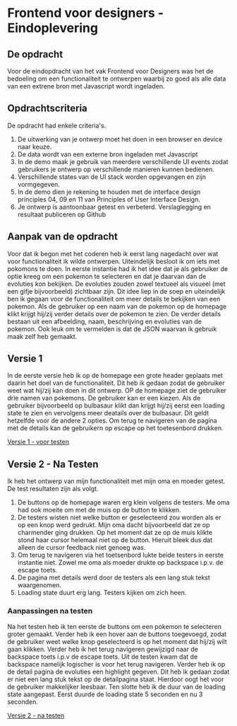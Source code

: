 # Frontend voor designers - Eindoplevering

## De opdracht
Voor de eindopdracht van het vak Frontend voor Designers was het de bedoeling om een functionaliteit te ontwerpen waarbij zo goed als alle data van een extrene bron met Javascript wordt ingeladen.

## Opdrachtscriteria
De opdracht had enkele criteria's. 

1. De uitwerking van je ontwerp moet het doen in een browser en device naar keuze.
2. De data wordt van een externe bron ingeladen met Javascript
3. In de demo maak je gebruik van meerdere verschillende UI events zodat gebruikers je ontwerp op verschillende manieren kunnen bedienen.
4. Verschillende states van de UI stack worden opgevangen en zijn vormgegeven.
5. In de demo dien je rekening te houden met de interface design principles 04, 09 en 11 van Principles of User Interface Design.
6. Je ontwerp is aantoonbaar getest en verbeterd. Verslaglegging en resultaat publiceren op Github

## Aanpak van de opdracht

Voor dat ik begon met het coderen heb ik eerst lang nagedacht over wat voor functionaliteit ik wilde ontwerpen. Uiteindelijk besloot ik om iets met pokomons te doen. In eerste instantie had ik het idee dat je als gebruiker de optie kreeg om een pokemon te selecteren en dat je daarvan dan de evoluties kon bekijken. De evoluties zouden zowel textueel als visueel (met een gifje bijvoorbeeld) zichtbaar zijn. Dit idee liep in de soep en uiteindelijk ben ik gegaan voor de functionaliteit om meer details te bekijken van een pokemon. Als de gebruiker op een naam van de pokemon op de homepage klikt krijgt hij/zij verder details over de pokemon te zien. De verder details bestaan uit een afbeelding, naam, beschrijving en evoluties van de pokemon. Ook leuk om te vermelden is dat de JSON waarvan ik gebruik maak zelf heb gemaakt. 

## Versie 1

In de eerste versie heb ik op de homepage een grote header geplaats met daarin het doel van de functionaliteit. Dit heb ik gedaan zodat de gebruiker weet wat hij/zij kan doen in dit ontwerp. OP de homepage ziet de gebruiker drie namen van pokemons. De gebruiker kan er een kiezen. Als de gebruiker bijvoorbeeld op bulbasaur klikt dan krijgt hij/zij eerst een loading state te zien en vervolgens meer deatails over de bulbasaur. Dit geldt hetzelfde voor de andere 2 opties. Om terug te navigeren van de pagina met de details kan de gebruikern op escape op het toetesenbord drukken. 

[Versie 1 - voor testen](https://rodicornelisse.github.io/pokemonV1/)

## Versie 2 - Na Testen

Ik heb het ontwerp van mijn functionaliteit met mijn oma en moeder getest. De test resultaten zijn als volgt.
1. De buttons op de homepage waren erg klein volgens de testers. Me oma had ook moeite om met de muis op de button te klikken.
2. De testers wisten niet welke button er geselecteerd zou worden als er op een knop werd gedrukt. Mijn oma dacht bijvoorbeeld dat ze op charmender ging drukken. Op het moment dat ze op de muis klikte stond haar cursor helemaal niet op de button. Hieruit bleek dus dat alleen de cursor feedback niet genoeg was.
3. Om terug te navigeren via het toetsenbord lukte beide testers in eerste instantie niet. Zowel me oma als moeder drukte op backspace i.p.v. de escape toets.
4. De pagina met details werd door de testers als een lang stuk tekst waargenomen. 
5. Loading state duurt erg lang. Testers kijken om zich heen.

  ### Aanpassingen na testen
Na het testen heb ik ten eerste de buttons om een pokemon te selecteren groter gemaakt. Verder heb ik een hover aan de buttons toegevoegd, zodat de gebruiker weet welke knop geselecteerd is op het moment dat hij/zij wilt gaan klikken. Verder heb ik het terug navigeren gewijzigd naar de backspace toets i.p.v de escape toets. Uit de testen kwam dat de backspace namelijk logischer is voor het terug navigeren. Verder heb ik op de detail pagina de evoluties een highlight gegeven. Dit heb ik gedaan zodat er niet een lang stuk tekst op de detailpagina staat. Hierdoor oogt het voor de gebruiker makkelijker leesbaar. Ten slotte heb ik de duur van de loading state aangepast. Eerst duurde de loading state 5 seconden en nu 3 seconden.

[Versie 2 - na testen](https://rodicornelisse.github.io/pokemonV2/)

